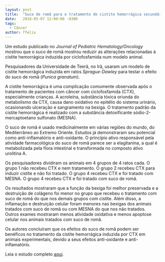 ```yaml
---
layout: post
title:  "Suco de romã para o tratamento de cistite hemorrágica secundária a quimioterapia"
date:   2018-05-07 12:00:00 -0300
tags:
  - Câncer
author: ffelix
---
```


Um estudo publicado no _Journal of Pediatric Hematology/Oncology_ mostrou que o suco de romã mostrou reduzir as alterações relacionadas á cistite hemorrágica induzida por ciclofosfamida num modelo animal.
<!--more-->
Pesquisadores da Universidade de Teerã, no Irã, usaram um modelo de cistite hemorrágica induzida em ratos _Sprague-Dawley_ para testar o efeito do suco de romã (_Punica granatum_). 

A cistite hemorrágica é uma complicação comumente observada após o tratamento de pacientes com câncer com ciclofosfamida (CTX), especialmente crianças. A acroleína, substância tóxica oriunda do metabolismo da CTX, causa dano oxidativo no epitélio do sistema urinário, ocasionando ulceração e sangramento na bexiga. O tratamento padrão da cistite hemorrágica é realizado com a substância detoxificante sódio-2-mercaptoetano sulfonato (MESNA).

O suco de romã é usado medicinalmente em várias regiões do mundo, do Mediterrâneo ao Extremo Oriente. Estudos já demonstraram seu potencial como anti-inflamatório e anti-oxidante. O princípio ativo responsável pela atividade farmacológica do suco de romã parece ser a elagitanina, a qual é metabolizada pela flora intestinal e transformada no composto ativo urolitina A.

Os pesquisadores dividiram os animais em 4 grupos de 4 ratos cada. O grupo 1 não recebeu CTX e nem tratamento. O grupo 2 recebeu CTX para induzir cistite e não foi tratado. O grupo 4 recebeu CTX e foi tratado com MESNA. O grupo 4 recebeu CTX e foi tratado com suco de romã.

Os resultados mostraram que a função da bexiga foi melhor preservada e a destruição de colágeno foi menor no grupo que recebeu o tratamento com suco de romã do que nos demais grupos com cistite. Além disso, a inflamação e destruição celular foram menores nas bexigas dos animais tratados com suco de romã ou com MESNA do que nos não tratados. Outros exames mostraram menos atividade oxidativa e menos apoptose celular nos animais tratados com suco de romã.

Os autores concluíram que os efeitos do suco de romã podem ser benéficos no tratamento da cistite hemorrágica induzida por CTX em animais experimentais, devido a seus efeitos anti-oxidante e anti-inflamatório. 

Leia o estudo completo [aqui](http://bit.ly/fhcflx7F).
